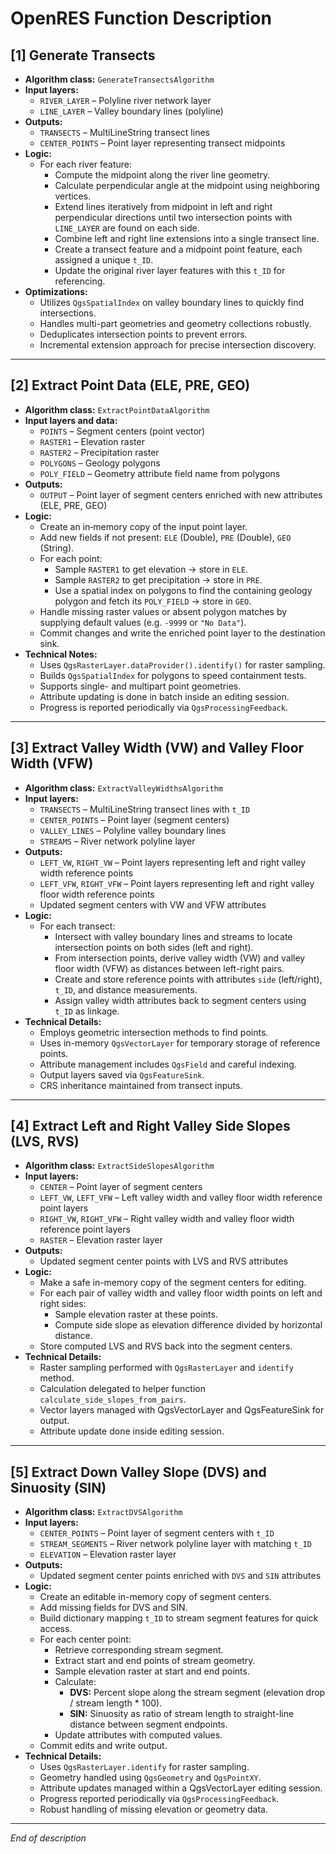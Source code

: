 # OpenRES Function Description

## [1] Generate Transects

- **Algorithm class:** `GenerateTransectsAlgorithm`
- **Input layers:**
  - `RIVER_LAYER` – Polyline river network layer
  - `LINE_LAYER` – Valley boundary lines (polyline)
- **Outputs:**
  - `TRANSECTS` – MultiLineString transect lines
  - `CENTER_POINTS` – Point layer representing transect midpoints
- **Logic:**
  - For each river feature:
    - Compute the midpoint along the river line geometry.
    - Calculate perpendicular angle at the midpoint using neighboring vertices.
    - Extend lines iteratively from midpoint in left and right perpendicular directions until two intersection points with `LINE_LAYER` are found on each side.
    - Combine left and right line extensions into a single transect line.
    - Create a transect feature and a midpoint point feature, each assigned a unique `t_ID`.
    - Update the original river layer features with this `t_ID` for referencing.
- **Optimizations:**
  - Utilizes `QgsSpatialIndex` on valley boundary lines to quickly find intersections.
  - Handles multi-part geometries and geometry collections robustly.
  - Deduplicates intersection points to prevent errors.
  - Incremental extension approach for precise intersection discovery.

---

## [2] Extract Point Data (ELE, PRE, GEO)

- **Algorithm class:** `ExtractPointDataAlgorithm`  
- **Input layers and data:**
  - `POINTS` – Segment centers (point vector)
  - `RASTER1` – Elevation raster
  - `RASTER2` – Precipitation raster
  - `POLYGONS` – Geology polygons
  - `POLY_FIELD` – Geometry attribute field name from polygons  
- **Outputs:**
  - `OUTPUT` – Point layer of segment centers enriched with new attributes (ELE, PRE, GEO)  
- **Logic:**
  - Create an in‐memory copy of the input point layer.
  - Add new fields if not present: `ELE` (Double), `PRE` (Double), `GEO` (String).
  - For each point:
    - Sample `RASTER1` to get elevation → store in `ELE`.
    - Sample `RASTER2` to get precipitation → store in `PRE`.
    - Use a spatial index on polygons to find the containing geology polygon and fetch its `POLY_FIELD` → store in `GEO`.
  - Handle missing raster values or absent polygon matches by supplying default values (e.g. `-9999` or `"No Data"`).
  - Commit changes and write the enriched point layer to the destination sink.  
- **Technical Notes:**
  - Uses `QgsRasterLayer.dataProvider().identify()` for raster sampling.
  - Builds `QgsSpatialIndex` for polygons to speed containment tests.
  - Supports single- and multipart point geometries.
  - Attribute updating is done in batch inside an editing session.
  - Progress is reported periodically via `QgsProcessingFeedback`.

---

## [3] Extract Valley Width (VW) and Valley Floor Width (VFW)

- **Algorithm class:** `ExtractValleyWidthsAlgorithm`
- **Input layers:**
  - `TRANSECTS` – MultiLineString transect lines with `t_ID`
  - `CENTER_POINTS` – Point layer (segment centers)
  - `VALLEY_LINES` – Polyline valley boundary lines
  - `STREAMS` – River network polyline layer
- **Outputs:**
  - `LEFT_VW`, `RIGHT_VW` – Point layers representing left and right valley width reference points
  - `LEFT_VFW`, `RIGHT_VFW` – Point layers representing left and right valley floor width reference points
  - Updated segment centers with VW and VFW attributes
- **Logic:**
  - For each transect:
    - Intersect with valley boundary lines and streams to locate intersection points on both sides (left and right).
    - From intersection points, derive valley width (VW) and valley floor width (VFW) as distances between left-right pairs.
    - Create and store reference points with attributes `side` (left/right), `t_ID`, and distance measurements.
    - Assign valley width attributes back to segment centers using `t_ID` as linkage.
- **Technical Details:**
  - Employs geometric intersection methods to find points.
  - Uses in-memory `QgsVectorLayer` for temporary storage of reference points.
  - Attribute management includes `QgsField` and careful indexing.
  - Output layers saved via `QgsFeatureSink`.
  - CRS inheritance maintained from transect inputs.

---

## [4] Extract Left and Right Valley Side Slopes (LVS, RVS)

- **Algorithm class:** `ExtractSideSlopesAlgorithm`
- **Input layers:**
  - `CENTER` – Point layer of segment centers
  - `LEFT_VW`, `LEFT_VFW` – Left valley width and valley floor width reference point layers
  - `RIGHT_VW`, `RIGHT_VFW` – Right valley width and valley floor width reference point layers
  - `RASTER` – Elevation raster layer
- **Outputs:**
  - Updated segment center points with LVS and RVS attributes
- **Logic:**
  - Make a safe in-memory copy of the segment centers for editing.
  - For each pair of valley width and valley floor width points on left and right sides:
    - Sample elevation raster at these points.
    - Compute side slope as elevation difference divided by horizontal distance.
  - Store computed LVS and RVS back into the segment centers.
- **Technical Details:**
  - Raster sampling performed with `QgsRasterLayer` and `identify` method.
  - Calculation delegated to helper function `calculate_side_slopes_from_pairs`.
  - Vector layers managed with QgsVectorLayer and QgsFeatureSink for output.
  - Attribute update done inside editing session.

---

## [5] Extract Down Valley Slope (DVS) and Sinuosity (SIN)

- **Algorithm class:** `ExtractDVSAlgorithm`
- **Input layers:**
  - `CENTER_POINTS` – Point layer of segment centers with `t_ID`
  - `STREAM_SEGMENTS` – River network polyline layer with matching `t_ID`
  - `ELEVATION` – Elevation raster layer
- **Outputs:**
  - Updated segment center points enriched with `DVS` and `SIN` attributes
- **Logic:**
  - Create an editable in-memory copy of segment centers.
  - Add missing fields for DVS and SIN.
  - Build dictionary mapping `t_ID` to stream segment features for quick access.
  - For each center point:
    - Retrieve corresponding stream segment.
    - Extract start and end points of stream geometry.
    - Sample elevation raster at start and end points.
    - Calculate:
      - **DVS:** Percent slope along the stream segment (elevation drop / stream length * 100).
      - **SIN:** Sinuosity as ratio of stream length to straight-line distance between segment endpoints.
    - Update attributes with computed values.
  - Commit edits and write output.
- **Technical Details:**
  - Uses `QgsRasterLayer.identify` for raster sampling.
  - Geometry handled using `QgsGeometry` and `QgsPointXY`.
  - Attribute updates managed within a QgsVectorLayer editing session.
  - Progress reported periodically via `QgsProcessingFeedback`.
  - Robust handling of missing elevation or geometry data.

---



*End of description*
